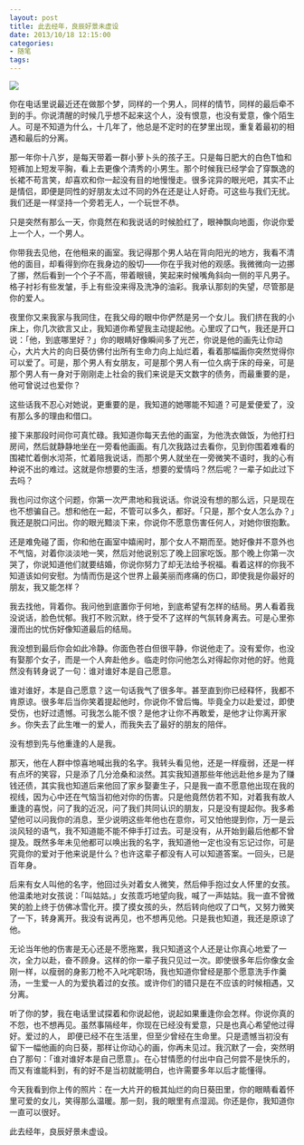 ```yaml
---
layout: post
title: 此去经年，良辰好景未虚设
date: 2013/10/18 12:15:00
categories:
- 随笔
tags:
---
```


![](http://pics.naaln.com/blog/2019-05-14-123528.jpg-basicBlog)

你在电话里说最近还在做那个梦，同样的一个男人，同样的情节，同样的最后牵不到的手。你说清醒的时候几乎想不起来这个人，没有恨意，也没有爱意，像个陌生人。可是不知道为什么，十几年了，他总是不定时的在梦里出现，重复着最初的相遇和最后的分离。

那一年你十八岁，是每天带着一群小萝卜头的孩子王。只是每日肥大的白色T恤和短裤加上短发平胸，看上去更像个清秀的小男生。那个时候我已经学会了穿飘逸的长裙不苟言笑，却喜欢和你一起没有目的地慢慢走。很多诧异的眼光吧，其实不止是情侣，即便是同性的好朋友太过不同的外在还是让人好奇。可这些与我们无扰。我们还是一样坚持一个旁若无人，一个玩世不恭。

只是突然有那么一天，你竟然在和我说话的时候脸红了，眼神飘向地面，你说你爱上一个人，一个男人。

你带我去见他，在他租来的画室。我记得那个男人站在背向阳光的地方，我看不清他的面目，却看得到你在我身边的殷切——你在乎我对他的观感。我微微向一边挪了挪，然后看到一个个子不高，带着眼镜，笑起来时候嘴角斜向一侧的平凡男子。格子衬衫有些发皱，手上有些没来得及洗净的油彩。我承认那刻的失望，尽管那是你的爱人。

夜里你又来我家与我同住，在我父母的眼中你俨然是另一个女儿。我们挤在我的小床上，你几次欲言又止，我知道你希望我主动提起他。心里叹了口气，我还是开口说：「他，到底哪里好？」你的眼睛好像瞬间多了光芒，你说是他的画先让你动心，大片大片的向日葵仿佛付出所有生命力向上灿烂着，看着那幅画你突然觉得你可以爱了。可是，那个男人有女朋友，可是那个男人有一位久病于床的母亲，可是那个男人有一身对于刚刚走上社会的我们来说是天文数字的债务，而最重要的是，他可曾说过也爱你？

这些话我不忍心对她说，更重要的是，我知道的她哪能不知道？可是爱便爱了，没有那么多的理由和借口。

接下来那段时间你可真忙碌。我知道你每天去他的画室，为他洗衣做饭，为他打扫房间，然后就静静地坐在一旁看他画画。有几次我路过去看你，见到你围着难看的围裙忙着倒水沏茶，忙着陪我说话，而那个男人就坐在一旁微笑不语时，我的心有种说不出的难过。这就是你想要的生活，想要的爱情吗？然后呢？一辈子如此过下去吗？

我也问过你这个问题，你第一次严肃地和我说话。你说没有想的那么远，只是现在也不想骗自己。想和他在一起，不管可以多久，都好。「只是，那个女人怎么办？」我还是脱口问出。你的眼光黯淡下来，你说你不愿意伤害任何人，对她你很抱歉。

还是难免碰了面，你和他在画室中嬉闹时，那个女人不期而至。她好像并不意外也不气恼，对着你淡淡地一笑，然后对他说别忘了晚上回家吃饭。那个晚上你第一次哭了，你说知道他们就要结婚，你说你努力了却无法给予祝福。看着这样的你我不知道该如何安慰。为情而伤是这个世界上最美丽而疼痛的伤口，即使我是你最好的朋友，我又能怎样？

我去找他，背着你。我问他到底置你于何地，到底希望有怎样的结局。男人看着我没说话，脸色忧郁。我打不败沉默，终于受不了这样的气氛转身离去。可是心里弥漫而出的忧伤好像知道最后的结局。

我没想到最后你会如此冷静。你面色苍白但很平静，你说他走了。没有爱你，也没有娶那个女子，而是一个人奔赴他乡。临走时你问他怎么对得起你对他的好。他竟然没有转身说了一句：谁对谁好本是自己愿意。

谁对谁好，本是自己愿意？这一句话我气了很多年。甚至直到你已经释怀，我都不肯原谅。很多年后当你笑着提起他时，你说你不曾后悔。毕竟全力以赴爱过，即使受伤，也好过遗憾。可我怎么能不恨？是他才让你不再敢爱，是他才让你离开家乡。你失去了此生唯一的爱人，而我失去了最好的朋友的陪伴。

没有想到先与他重逢的人是我。

那天，他在人群中惊喜地喊出我的名字。我转头看见他，还是一样瘦弱，还是一样有点坏的笑容，只是添了几分沧桑和淡然。其实我知道那些年他远赴他乡是为了赚钱还债，其实我也知道后来他回了家乡娶妻生子，只是我一直不愿意他出现在我的视线，因为心中还在气恼当初他对你的伤害。只是他竟然仿若不知，对着我有故人重逢的喜悦，问了我的近况，问了我们共同认识的朋友，只是没有提起你。我多希望他可以问我你的消息，至少说明这些年他也在意你，可又怕他提到你，万一是云淡风轻的语气，我不知道能不能不伸手打过去。可是没有，从开始到最后他都不曾提及。既然多年未见他都可以唤出我的名字，我知道他一定也没有忘记过你，可是究竟你的爱对于他来说是什么？也许这辈子都没有人可以知道答案。一回头，已是百年身。

后来有女人叫他的名字，他回过头对着女人微笑，然后伸手抱过女人怀里的女孩。他温柔地对女孩说：「叫姑姑。」女孩乖巧地望向我，喊了一声姑姑。我一直不曾微笑的脸上终于仿佛冰雪化开。摸了摸女孩的头，然后转向他叹了口气，又努力微笑了一下，转身离开。我没有说再见，也不想再见他。只是我也知道，我还是原谅了他。

无论当年他的伤害是无心还是不愿拖累，我只知道这个人还是让你真心地爱了一次，全力以赴，奋不顾身。这样的你一辈子我只见过一次。即使很多年后你像女金刚一样，以瘦弱的身影刀枪不入叱咤职场，我也知道你曾经是那个愿意洗手作羹汤，一生爱一人的为爱执着过的女孩。或许你们的错只是在不应该的时候相遇，又分离。

听了你的梦，我在电话里试探着和你说起他，说起如果重逢你会怎样。你说你真的不怨，也不想再见。虽然事隔经年，你现在已经没有爱意，只是也真心希望他过得好。爱过的人， 即便已经不在生活里，但至少曾经在生命里。只是遗憾当初没有留下一幅他画的向日葵，那样让你动心的画，你再未见过。我沉默了一会，突然明白了那句：「谁对谁好本是自己愿意」。在心甘情愿的付出中自己何尝不是快乐的，而又有谁能料到，有的好不是当初就能明白，也许需要多年以后才能懂得。

今天我看到你上传的照片：在一大片开的极其灿烂的向日葵田里，你的眼睛看着怀里可爱的女儿，笑得那么温暖。那一刻，我的眼里有点湿润。你还是你，我知道你一直可以很好。

此去经年，良辰好景未虚设。